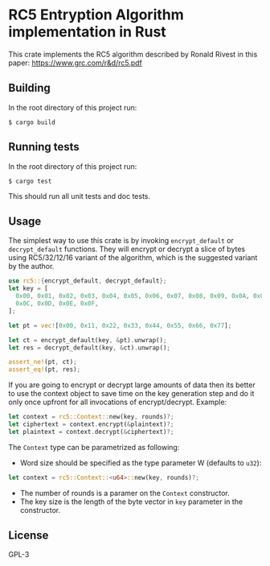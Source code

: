 # RC5 Entryption Algorithm implementation in Rust

This crate implements the RC5 algorithm described by Ronald Rivest in this paper: https://www.grc.com/r&d/rc5.pdf

## Building

In the root directory of this project run:

```
$ cargo build
```

## Running tests

In the root directory of this project run:

```
$ cargo test
```

This should run all unit tests and doc tests.

## Usage

The simplest way to use this crate is by invoking `encrypt_default` or `decrypt_default` functions. They will encrypt or decrypt a slice of bytes using RC5/32/12/16 variant of the algorithm, which is the suggested variant by the author.

```rust
use rc5::{encrypt_default, decrypt_default};
let key = [
  0x00, 0x01, 0x02, 0x03, 0x04, 0x05, 0x06, 0x07, 0x08, 0x09, 0x0A, 0x0B,
  0x0C, 0x0D, 0x0E, 0x0F,
];

let pt = vec![0x00, 0x11, 0x22, 0x33, 0x44, 0x55, 0x66, 0x77];

let ct = encrypt_default(key, &pt).unwrap();
let res = decrypt_default(key, &ct).unwrap();

assert_ne!(pt, ct);
assert_eq!(pt, res);
```

If you are going to encrypt or decrypt large amounts of data then its better to use the context object to save time on the key generation step and do it only once upfront for all invocations of encrypt/decrypt. Example:

```rust
let context = rc5::Context::new(key, rounds)?;
let ciphertext = context.encrypt(&plaintext)?;
let plaintext = context.decrypt(&ciphertext)?;
```

The `Context` type can be parametrized as following:
- Word size should be specified as the type parameter W (defaults to `u32`):
```rust
let context = rc5::Context::<u64>::new(key, rounds)?;
```

- The number of rounds is a paramer on the `Context` constructor.
- The key size is the length of the byte vector in `key` parameter in the constructor.


## License
GPL-3